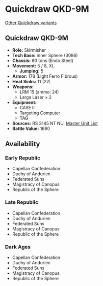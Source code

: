 # Quickdraw QKD-9M

[Other Quickdraw variants](../quickdraw.md)

## Quickdraw QKD-9M
- **Role:** Skirmisher
- **Tech Base:** Inner Sphere (3086)
- **Chassis:** 60 tons (Endo Steel)
- **Movement:** 5 / 8, XL
  - **Jumping:** 5
- **Armor:** 178 (Light Ferro Fibrous)
- **Heat Sinks:** 11 (22)
- **Weapons:**
  - LRM 15 (ammo: 24)
  - Large Laser × 2
- **Equipment:**
  - CASE II
  - Targeting Computer
  - TAG
- **Sources:** RS 3145 NT NU, [Master Unit List](http://masterunitlist.info/Unit/Details/6887/quickdraw-qkd-9m)
- **Battle Value:** 1690

## Availability

### Early Republic
- Capellan Confederation
- Duchy of Andurien
- Federated Suns
- Magistracy of Canopus
- Republic of the Sphere

### Late Republic
- Capellan Confederation
- Duchy of Andurien
- Federated Suns
- Magistracy of Canopus
- Republic of the Sphere

### Dark Ages
- Capellan Confederation
- Duchy of Andurien
- Federated Suns
- Magistracy of Canopus
- Republic of the Sphere

